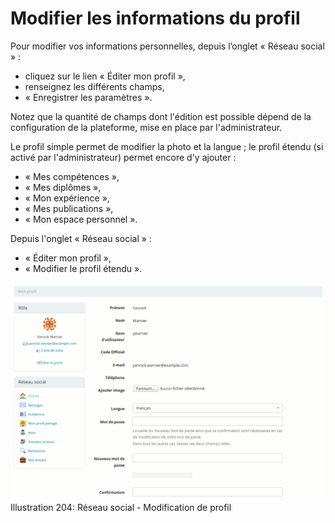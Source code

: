 # Modifier les informations du profil

Pour modifier vos informations personnelles, depuis l’onglet « Réseau social » :

* cliquez sur le lien « Éditer mon profil »,
* renseignez les différents champs,
* « Enregistrer les paramètres ».

Notez que la quantité de champs dont l'édition est possible dépend de la configuration de la plateforme, mise en place par l'administrateur.

Le profil simple permet de modifier la photo et la langue ; le profil étendu \(si activé par l'administrateur\) permet encore d'y ajouter :

* « Mes compétences »,
* « Mes diplômes »,
* « Mon expérience »,
* « Mes publications »,
* « Mon espace personnel ».

Depuis l'onglet « Réseau social » :

* « Éditer mon profil »,
* « Modifier le profil étendu ».

![](../../.gitbook/assets/image280%20%281%29.png)Illustration 204: Réseau social - Modification de profil

